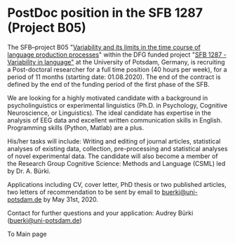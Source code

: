 # PostDoc position in the SFB 1287 (Project B05)

The SFB–project B05 "[Variability and its limits in the time course of language production processes](https://www.uni-potsdam.de/en/sfb1287/projects/cluster-b/project-b05)" within the DFG funded project "[SFB 1287 - Variability in language"](https://www.uni-potsdam.de/en/sfb1287/index) at the University of Potsdam, Germany, is recruiting a Post-doctoral researcher for a full time position (40 hours per week), for a period of 11 months (starting date: 01.08.2020). The end of the contract is defined by the end of the funding period of the first phase of the SFB.

We are looking for a highly motivated candidate with a background in psycholinguistics or experimental linguistics (Ph.D. in Psychology, Cognitive Neuroscience, or Linguistics). The ideal candidate has expertise in the analysis of EEG data and excellent written communication skills in English. Programming skills (Python, Matlab) are a plus.

His/her tasks will include: Writing and editing of journal articles, statistical analyses of existing data, collection, pre-processing and statistical analyses of novel experimental data. The candidate will also become a member of the Research Group Cognitive Science: Methods and Language (CSML) led by Dr. A. Bürki.

Applications including CV, cover letter, PhD thesis or two published articles, two letters of recommendation to be sent by email to buerki@uni-potsdam.de by May 31st, 2020.

Contact for further questions and your application: Audrey Bürki (buerki@uni-potsdam.de)



To Main page

